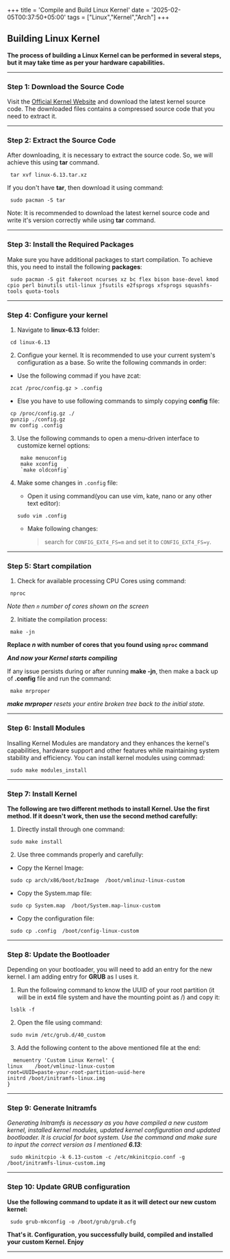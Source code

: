 +++
title = 'Compile and Build Linux Kernel'
date = '2025-02-05T00:37:50+05:00'
tags = ["Linux","Kernel","Arch"]
+++

## Building Linux Kernel

**The process of building a Linux Kernel can be performed in several steps, but it may take time as per your hardware capabilities.**

---

### Step 1: Download the Source Code 

Visit the [Official Kernel Website](https://www.kernel.org/) and download the latest kernel source code. The downloaded files contains a compressed source code that you need to extract it.

---

### Step 2: Extract the Source Code

After downloading, it is necessary to extract the source code. So, we will achieve this using **tar** command.
~~~ 
 tar xvf linux-6.13.tar.xz
~~~
If you don't have **tar**, then download it using command:

~~~ 
 sudo pacman -S tar  
~~~
 Note: It is recommended to download the latest kernel source code and write it's version correctly while using **tar** command.

---

### Step 3: Install the Required Packages

Make sure you have additional packages to start compilation. To achieve this, you need to install the following **packages**:

~~~ 
 sudo pacman -S git fakeroot ncurses xz bc flex bison base-devel kmod cpio perl binutils util-linux jfsutils e2fsprogs xfsprogs squashfs-tools quota-tools
~~~
---

### Step 4: Configure your kernel

1. Navigate to **linux-6.13** folder:

~~~ 
 cd linux-6.13
~~~
2. Configue your kernel. It is recommended to use your current system's configuration as a base. So write the following commands in order:

  - Use the following commad if you have zcat:

~~~   
 zcat /proc/config.gz > .config
~~~
  - Else you have to use following commands to simply copying **config** file:
   ~~~ 
    cp /proc/config.gz ./
    gunzip ./config.gz
    mv config .config
   ~~~
3. Use the following commands to open a menu-driven interface to customize kernel options: 
   ~~~
    make menuconfig
    make xconfig
    `make oldconfig`
   ~~~
4. Make some changes in `.config` file: 
   
   - Open it using command(you can use vim, kate, nano or any other text editor):
   ~~~
   sudo vim .config
   ~~~
   - Make following changes: 
    
     > search for `CONFIG_EXT4_FS=m` and set it to   `CONFIG_EXT4_FS=y`.

---

### Step 5: Start compilation

1. Check for available processing CPU Cores using command: 

~~~
 nproc
~~~
*Note then `n` number of cores shown on the screen*

2. Initiate the compilation process:

~~~
 make -jn   
~~~
**Replace *n* with number of cores that you found using `nproc` command**


***And now your Kernel starts compiling***

If any issue persists during or after running **make -jn**, then make a back up of **.config** file and run the command:

~~~
 make mrproper 
~~~
***make mrproper** resets your entire broken tree back to the initial state.*

---

### Step 6: Install Modules

Insalling Kernel Modules are mandatory and they enhances the kernel's capabilities, hardware support and other features while maintaining system stability and efficiency. You can install kernel modules using commad:

~~~
 sudo make modules_install
~~~
---

### Step 7: Install Kernel

**The following are two different methods to install Kernel. Use the first method. If it doesn't work, then use the second method carefully:**

1. Directly install through one command:

~~~
 sudo make install
~~~
2. Use three commands properly and carefully: 
 
  - Copy the Kernel Image:
~~~   
 sudo cp arch/x86/boot/bzImage  /boot/vmlinuz-linux-custom
~~~
  - Copy the System.map file:
~~~  
 sudo cp System.map  /boot/System.map-linux-custom
~~~
  - Copy the configuration file:
~~~  
 sudo cp .config  /boot/config-linux-custom
~~~
---

### Step 8: Update the Bootloader

Depending on your bootloader, you will need to add an entry for the new kernel. I am adding entry for **GRUB** as I uses it.

1. Run the following command to know the UUID of your root partition (it will be in ext4 file system and have the mounting point as /) and copy it:

~~~
 lsblk -f
~~~
2. Open the file using command:

~~~
 sudo nvim /etc/grub.d/40_custom
~~~
3. Add the following content to the above mentioned file at the end:
~~~
  menuentry 'Custom Linux Kernel' {  
linux    /boot/vmlinuz-linux-custom  
root=UUID=paste-your-root-partition-uuid-here  
initrd /boot/initramfs-linux.img  
}  
~~~
---

### Step 9: Generate Initramfs 

*Generating Initramfs is necessary as you have compiled a new custom kernel, installed kernel modules, updated kernel configuration and updated bootloader. It is crucial for boot system. Use the command and make sure to input the correct version as I mentioned **6.13**:*
~~~
 sudo mkinitcpio -k 6.13-custom -c /etc/mkinitcpio.conf -g /boot/initramfs-linux-custom.img
~~~
---

### Step 10: Update GRUB configuration

**Use the following command to update it as it will detect our new custom kernel:**
~~~
 sudo grub-mkconfig -o /boot/grub/grub.cfg
~~~

**That's it. Configuration, you successfully build, compiled and installed your custom Kernel. Enjoy**

---


